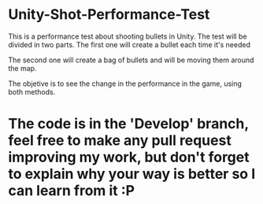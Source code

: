 Unity-Shot-Performance-Test
===========================

This is a performance test about shooting bullets in Unity. The test will be divided in two parts. The first one will create a bullet each time it's needed

The second one will create a bag of bullets and will be moving them around the map. 

The objetive is to see the change in the performance in the game, using both methods.


The code is in the 'Develop' branch, feel free to make any pull request improving my work, but don't forget to explain why your way is better so I can learn from it :P 
===========================
